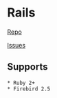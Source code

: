 # Rails

[Repo](https://github.com/rowland/activerecord-fb-adapter)

[Issues](https://github.com/rowland/activerecord-fb-adapter/issues)

## Supports
	* Ruby 2+
	* Firebird 2.5
